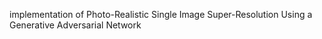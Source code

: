 implementation of Photo-Realistic Single Image Super-Resolution Using a Generative Adversarial Network
